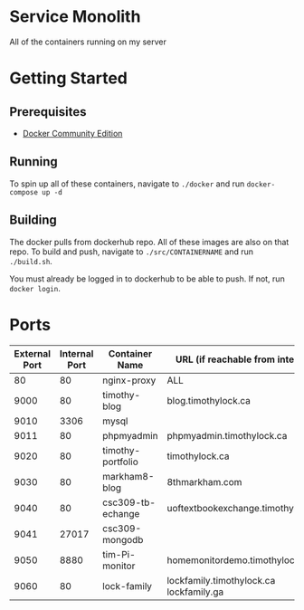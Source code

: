 # Service Monolith
All of the containers running on my server

# Getting Started
## Prerequisites
- [Docker Community Edition](https://www.docker.com/community-edition)

## Running
To spin up all of these containers, navigate to `./docker` and run `docker-compose up -d`

## Building
The docker pulls from dockerhub repo. All of these images are also on that repo. To build and push, navigate to `./src/CONTAINERNAME` and run `./build.sh`.

You must already be logged in to dockerhub to be able to push. If not, run `docker login`.


# Ports

| External Port | Internal Port | Container Name    | URL (if reachable from internet)   |
|---------------|---------------|-------------------|------------------------------------|
| 80            | 80            | nginx-proxy       | ALL                                |
| 9000          | 80            | timothy-blog      | blog.timothylock.ca                |
| 9010          | 3306          | mysql             |                                    |
| 9011          | 80            | phpmyadmin        | phpmyadmin.timothylock.ca          |
| 9020          | 80            | timothy-portfolio | timothylock.ca                     |
| 9030          | 80            | markham8-blog     | 8thmarkham.com                     |
| 9040          | 80            | csc309-tb-echange | uoftextbookexchange.timothylock.ca |
| 9041          | 27017         | csc309-mongodb    |                                    |
| 9050          | 8880          | tim-Pi-monitor    | homemonitordemo.timothylock.ca     |
| 9060          | 80            | lock-family       | lockfamily.timothylock.ca lockfamily.ga    |